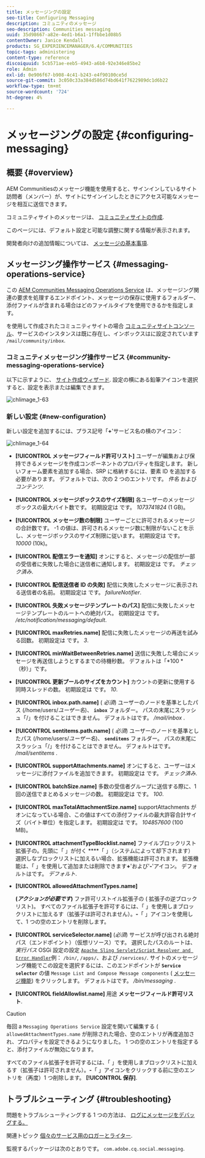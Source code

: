 ```yaml
---
title: メッセージングの設定
seo-title: Configuring Messaging
description: コミュニティのメッセージ
seo-description: Communities messaging
uuid: 35d98667-a82e-4ed1-b6a1-1ffbbe1d08b5
contentOwner: Janice Kendall
products: SG_EXPERIENCEMANAGER/6.4/COMMUNITIES
topic-tags: administering
content-type: reference
discoiquuid: 5cb571ae-eeb5-4943-a6b8-92e346e85be2
role: Admin
exl-id: 0e906f67-b908-4c41-b243-e4f90100ce5d
source-git-commit: 3c050c33a384d586d74bd641f7622989dc1d6b22
workflow-type: tm+mt
source-wordcount: '724'
ht-degree: 4%

---
```


# メッセージングの設定 {#configuring-messaging}

## 概要 {#overview}

AEM Communitiesのメッセージ機能を使用すると、サインインしているサイト訪問者（メンバー）が、サイトにサインインしたときにアクセス可能なメッセージを相互に送信できます。

コミュニティサイトのメッセージは、 [コミュニティサイトの作成](sites-console.md).

このページには、デフォルト設定と可能な調整に関する情報が表示されます。

開発者向けの追加情報については、 [メッセージの基本事項](essentials-messaging.md).

## メッセージング操作サービス {#messaging-operations-service}

この [AEM Communities Messaging Operations Service](http://localhost:4502/system/console/configMgr/com.adobe.cq.social.messaging.client.endpoints.impl.MessagingOperationsServiceImpl) は、メッセージング関連の要求を処理するエンドポイント、メッセージの保存に使用するフォルダー、添付ファイルが含まれる場合はどのファイルタイプを使用できるかを指定します。

を使用して作成されたコミュニティサイトの場合 [コミュニティサイトコンソール](sites-console.md)、サービスのインスタンスは既に存在し、インボックスはに設定されています `/mail/community/inbox`.

### コミュニティメッセージング操作サービス {#community-messaging-operations-service}

以下に示すように、 [サイト作成ウィザード](sites-console.md). 設定の横にある鉛筆アイコンを選択すると、設定を表示または編集できます。

![chlimage_1-63](assets/chlimage_1-63.png)

### 新しい設定 {#new-configuration}

新しい設定を追加するには、プラス記号「**+**&#39;サービス名の横のアイコン：

![chlimage_1-64](assets/chlimage_1-64.png)

* **[!UICONTROL メッセージフィールド許可リスト]**
ユーザーが編集および保持できるメッセージを作成コンポーネントのプロパティを指定します。 新しいフォーム要素を追加する場合、SRP に格納するには、要素 ID を追加する必要があります。 デフォルトでは、次の 2 つのエントリです。 
*件名* および *コンテンツ*.

* **[!UICONTROL メッセージボックスのサイズ制限]**
各ユーザーのメッセージボックスの最大バイト数です。 初期設定は です。 
*1073741824* (1 GB)。

* **[!UICONTROL メッセージ数の制限]**
ユーザーごとに許可されるメッセージの合計数です。 -1 の値は、許可されるメッセージ数に制限がないことを示し、メッセージボックスのサイズ制限に従います。 初期設定は です。 
*10000* (10k)。

* **[!UICONTROL 配信エラーを通知]**
オンにすると、メッセージの配信が一部の受信者に失敗した場合に送信者に通知します。 初期設定は です。 
*チェック済み*.

* **[!UICONTROL 配信送信者 ID の失敗]**
配信に失敗したメッセージに表示される送信者の名前。 初期設定は です。 
*failureNotifier*.

* **[!UICONTROL 失敗メッセージテンプレートのパス]**
配信に失敗したメッセージテンプレートのルートへの絶対パス。 初期設定は です。 
*/etc/notification/messaging/default*.

* **[!UICONTROL maxRetries.name]**
配信に失敗したメッセージの再送を試みる回数。 初期設定は です。 
*3*.

* **[!UICONTROL minWaitBetweenRetries.name]**
送信に失敗した場合にメッセージを再送信しようとするまでの待機秒数。 デフォルトは「*100 *（秒）」です。

* **[!UICONTROL 更新プールのサイズをカウント]**
カウントの更新に使用する同時スレッドの数。 初期設定は です。 
*10*.

* **[!UICONTROL inbox.path.name]**
(
*必須*) ユーザーのノードを基準としたパス (/home/users/*ユーザー名*)、 **`inbox`** フォルダー。 パスの末尾にスラッシュ「/」を付けることはできません。 デフォルトはです。 */mail/inbox* .

* **[!UICONTROL sentitems.path.name]**
(
*必須*) ユーザーのノードを基準としたパス (/home/users/*ユーザー名*)、 **`senditems`** フォルダー。 パスの末尾にスラッシュ「/」を付けることはできません。 デフォルトはです。 */mail/sentitems* .

* **[!UICONTROL supportAttachments.name]**
オンにすると、ユーザーはメッセージに添付ファイルを追加できます。 初期設定は です。 
*チェック済み*.

* **[!UICONTROL batchSize.name]**
多数の受信者グループに送信する際に、1 回の送信でまとめるメッセージの数。 初期設定は です。 
*100*.

* **[!UICONTROL maxTotalAttachmentSize.name]**
supportAttachments がオンになっている場合、この値はすべての添付ファイルの最大許容合計サイズ（バイト単位）を指定します。 初期設定は です。 
*104857600* (100 MB)。

* **[!UICONTROL attachmentTypeBlocklist.name]**
ファイルブロックリスト拡張子の。先頭に「 」が付く
****「 」（システムによって却下されます） 選択しなブロックリストに加えるい場合、拡張機能は許可されます。 拡張機能は、「 」を使用して追加または削除できます&#x200B;**+**&#39;および&#39;**-**&#39;アイコン。 デフォルトはです。 *デフォルト*.

* **[!UICONTROL allowedAttachmentTypes.name]**

   **(*アクションが必要です*)** ファ許可リストイル拡張子の ( 拡張子の逆ブロックリスト)。 すべてのファイル拡張子を許可するには、「 」を使用しまブロックリストに加えるす（拡張子は許可されません）。**-**「 」アイコンを使用して、1 つの空のエントリを削除します。

* **[!UICONTROL serviceSelector.name]**
(*必須*) サービスが呼び出される絶対パス（エンドポイント）（仮想リソース）です。 選択したパスのルートは、 *実行パス* OSGi 設定の設定 [ `Apache Sling Servlet/Script Resolver and Error Handler`](http://localhost:4502/system/console/configMgr/org.apache.sling.servlets.resolver.SlingServletResolver)例： `/bin/`, `/apps/`、および `/services/`. サイトのメッセージング機能でこの設定を選択するには、このエンドポイントが **`Service selector`** の値 `Message List and Compose Message components` ( [メッセージ機能](configure-messaging.md)) をクリックします。 デフォルトはです。 */bin/messaging* .

* **[!UICONTROL fieldAllowlist.name]**
用途 
**メッセージフィールド許可リスト**.

>[!CAUTION]
>
>毎回 a `Messaging Operations Service` 設定を開いて編集する ( `allowedAttachmentTypes.name` が削除された場合、空のエントリが再度追加され、プロパティを設定できるようになりました。 1 つの空のエントリを指定すると、添付ファイルが無効になります。
>
>すべてのファイル拡張子を許可するには、「 」を使用しまブロックリストに加えるす（拡張子は許可されません）。**-**「 」アイコンをクリックする前に空のエントリを（再度）1 つ削除します。 **[!UICONTROL 保存]**.

## トラブルシューティング {#troubleshooting}

問題をトラブルシューティングする 1 つの方法は、 [ログにメッセージをデバッグする。](../../help/sites-administering/troubleshooting.md)

関連トピック [個々のサービス用のロガーとライター](../../help/sites-deploying/configure-logging.md#loggers-and-writers-for-individual-services).

監視するパッケージは次のとおりです。 `com.adobe.cq.social.messaging`.

